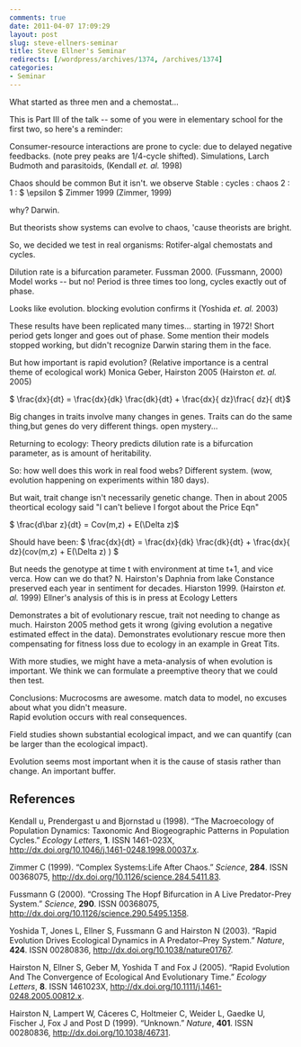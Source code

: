 ```yaml
---
comments: true
date: 2011-04-07 17:09:29
layout: post
slug: steve-ellners-seminar
title: Steve Ellner's Seminar
redirects: [/wordpress/archives/1374, /archives/1374]
categories:
- Seminar
---
```


What started as three men and a chemostat...

This is Part III of the talk -- some of you were in elementary school for the first two, so here's a reminder:

Consumer-resource interactions are prone to cycle: due to delayed negative feedbacks.  (note prey peaks are 1/4-cycle shifted).  Simulations, Larch Budmoth and parasitoids, (Kendall _et. al._ 1998)

Chaos should be common
But it isn't. we observe  Stable : cycles : chaos 2 : 1 : $ \epsilon $
Zimmer 1999 (Zimmer, 1999)

why?  Darwin.  

But theorists show systems can evolve to chaos, 'cause theorists are bright.  

So, we decided we test in real organisms: Rotifer-algal chemostats and cycles.  

Dilution rate is a bifurcation parameter.  Fussman 2000. (Fussmann, 2000)  Model works -- but no! Period is three times too long, cycles exactly out of phase.  

Looks like evolution.  blocking evolution confirms it (Yoshida _et. al._ 2003)

These results have been replicated many times... starting in 1972! Short period gets longer and goes out of phase.  Some mention their models stopped working, but didn't recognize Darwin staring them in the face.  


But how important is rapid evolution?  (Relative importance is a central theme of ecological work)
Monica Geber, Hairston 2005 (Hairston _et. al._ 2005)

$ \frac{dx}{dt} = \frac{dx}{dk} \frac{dk}{dt} + \frac{dx}{ dz}\frac{ dz}{ dt}$

Big changes in traits involve many changes in genes.  Traits can do the same thing,but genes do very different things.  open mystery...

Returning to ecology: Theory predicts dilution rate is a bifurcation parameter, as is amount of heritability. 


So: how well does this work in real food webs?  Different system.
(wow, evolution happening on experiments within 180 days).  

But wait, trait change isn't necessarily genetic change.  Then in about 2005 theortical ecology said "I can't believe I forgot about the Price Eqn"

$ \frac{d\bar z}{dt} = Cov(m,z) + E(\Delta z)$

Should have been:
$ \frac{dx}{dt} = \frac{dx}{dk} \frac{dk}{dt} + \frac{dx}{ dz}(cov(m,z) + E(\Delta z) ) $

But needs the genotype at time t with environment at time t+1, and vice verca.  How can we do that?  N. Hairston's Daphnia from lake Constance preserved each year in sentiment for decades.  Hiarston 1999. (Hairston _et. al._ 1999) Ellner's analysis of this is in press at Ecology Letters

Demonstrates a bit of evolutionary rescue, trait not needing to change as much.  Hairston 2005 method gets it wrong (giving evolution a negative estimated effect in the data).  Demonstrates evolutionary rescue more then compensating for fitness loss due to ecology in an example in Great Tits.  

With more studies, we might have a meta-analysis of when evolution is important.  We think we can formulate a preemptive theory that we could then test.  

Conclusions:
Mucrocosms are awesome.  match data to model, no excuses about what you didn't measure.  
Rapid evolution occurs with real consequences.

Field studies shown substantial ecological impact, and we can quantify (can be larger than the ecological impact).  

Evolution seems most important when it is the cause of stasis rather than change.  An important buffer.  



## References

<p>Kendall u, Prendergast u and Bjornstad u (1998).
&ldquo;The Macroecology of Population Dynamics: Taxonomic And Biogeographic Patterns in Population Cycles.&rdquo;
<EM>Ecology Letters</EM>, <B>1</B>.
ISSN 1461-023X, <a href="http://dx.doi.org/10.1046/j.1461-0248.1998.00037.x">http://dx.doi.org/10.1046/j.1461-0248.1998.00037.x</a>.
<p>Zimmer C (1999).
&ldquo;Complex Systems:Life After Chaos.&rdquo;
<EM>Science</EM>, <B>284</B>.
ISSN 00368075, <a href="http://dx.doi.org/10.1126/science.284.5411.83">http://dx.doi.org/10.1126/science.284.5411.83</a>.
<p>Fussmann G (2000).
&ldquo;Crossing The Hopf Bifurcation in A Live Predator-Prey System.&rdquo;
<EM>Science</EM>, <B>290</B>.
ISSN 00368075, <a href="http://dx.doi.org/10.1126/science.290.5495.1358">http://dx.doi.org/10.1126/science.290.5495.1358</a>.
<p>Yoshida T, Jones L, Ellner S, Fussmann G and Hairston N (2003).
&ldquo;Rapid Evolution Drives Ecological Dynamics in A Predator–Prey System.&rdquo;
<EM>Nature</EM>, <B>424</B>.
ISSN 00280836, <a href="http://dx.doi.org/10.1038/nature01767">http://dx.doi.org/10.1038/nature01767</a>.
<p>Hairston N, Ellner S, Geber M, Yoshida T and Fox J (2005).
&ldquo;Rapid Evolution And The Convergence of Ecological And Evolutionary Time.&rdquo;
<EM>Ecology Letters</EM>, <B>8</B>.
ISSN 1461023X, <a href="http://dx.doi.org/10.1111/j.1461-0248.2005.00812.x">http://dx.doi.org/10.1111/j.1461-0248.2005.00812.x</a>.
<p>Hairston N, Lampert W, Cáceres C, Holtmeier C, Weider L, Gaedke U, Fischer J, Fox J and Post D (1999).
&ldquo;Unknown.&rdquo;
<EM>Nature</EM>, <B>401</B>.
ISSN 00280836, <a href="http://dx.doi.org/10.1038/46731">http://dx.doi.org/10.1038/46731</a>.
